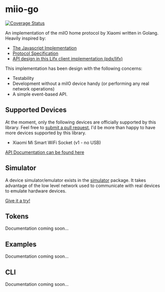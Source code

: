 # miio-go

[![Coverage Status](https://coveralls.io/repos/github/nickw444/miio-go/badge.svg?branch=master)](https://coveralls.io/github/nickw444/miio-go?branch=master)

An implementation of the miIO home protocol by Xiaomi written in Golang. Heavily inspired by:

 - [The Javascript Implementation](https://github.com/aholstenson/miio)
 - [Protocol Specification](https://github.com/OpenMiHome/mihome-binary-protocol)
 - [API design in this Lifx client implementation (pdx/lifx)](https://github.com/pdf/golifx)

This implementation has been design with the following concerns:
 - Testability
 - Development without a miIO device handy (or performing any real network operations)
 - A simple event-based API.

## Supported Devices
At the moment, only the following devices are officially supported by this library. Feel free to
[submit a pull request](), I'd be more than happy to have more devices supported by this library.

 - Xiaomi Mi Smart WiFi Socket (v1 - no USB)

[API Documentation can be found here]()

## Simulator

A device simulator/emulator exists in the [simulator](simulator/) package. It takes
advantage of the low level network used to communicate with real devices to emulate
hardware devices.

[Give it a try!](simulator/)

## Tokens
Documentation coming soon...

## Examples
Documentation coming soon...

## CLI
Documentation coming soon...
